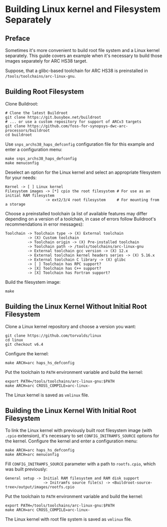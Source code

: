 # Building Linux kernel and Filesystem Separately

## Preface

Sometimes it's more convenient to build root file system and a Linux kernel separately.
This guide covers an example when it's necessary to build those images separately
for ARC HS38 target.

Suppose, that a glibc-based toolchain for ARC HS38 is preinstalled in
`/tools/toolchains/arc-linux-gnu`.

## Building Root Filesystem

Clone Buildroot:

```shell
# Clone the latest Buildroot
git clone https://git.busybox.net/buildroot
# ... or use a custom repository for support of ARCv3 targets
git clone https://github.com/foss-for-synopsys-dwc-arc-processors/buildroot
cd buildroot
```

Use `snps_archs38_haps_defconfig` configuration file for this example and enter
a configuration menu:

```shell
make snps_archs38_haps_defconfig
make menuconfig
```

Deselect an option for the Linux kernel and select an appropriate filesystem
for your needs:

```text
Kernel -> [ ] Linux kernel
Filesystem images -> [*] cpio the root filesystem # For use as an initial RAM filesystem
                  -> ext2/3/4 root filesystem     # For mounting from a storage
```

Choose a preinstalled toolchain (a list of available features may differ
depending on a version of a toolchain, in case of errors follow Buildroot's
recommendations in error messages):

```text
Toolchain -> Toolchain type -> (X) External toolchain
          -> (X) Custom toolchain
          -> Toolchain origin -> (X) Pre-installed toolchain
          -> Toolchain path -> /tools/toolchains/arc-linux-gnu
          -> External toolchain gcc version -> (X) 12.x
          -> External toolchain kernel headers series -> (X) 5.16.x
          -> External toolchain C library -> (X) glibc
          -> [ ] Toolchain has RPC support?
          -> [X] Toolchain has C++ support?
          -> [X] Toolchain has Fortran support?
```

Build the filesystem image:

```shell
make
```

## Building the Linux Kernel Without Initial Root Filesystem

Clone a Linux kernel repository and choose a version you want:

```shell
git clone https://github.com/torvalds/linux
cd linux
git checkout v6.4
```

Configure the kernel:

```shell
make ARCH=arc haps_hs_defconfig
```

Put the toolchain to `PATH` environment variable and build the kernel:

```shell
export PATH=/tools/toolchains/arc-linux-gnu:$PATH
make ARCH=arc CROSS_COMPILE=arc-linux-
```

The Linux kernel is saved as `vmlinux` file.

## Building the Linux Kernel With Initial Root Filesystem

To link the Linux kernel with previously built root filesystem image (with `.cpio` extension), it's necessary to
set `CONFIG_INITRAMFS_SOURCE` options for the kernel. Configure the kernel and enter a configuration menu:

```shell
make ARCH=arc haps_hs_defconfig
make ARCH=arc menuconfig
```

Fill `CONFIG_INITRAMFS_SOURCE` parameter with a path to `rootfs.cpio`, which was built previously:

```text
General setup -> Initial RAM filesystem and RAM disk support
                 -> Initramfs source file(s) -> <Buildroot-source-tree>/output/images/rootfs.cpio
```

Put the toolchain to `PATH` environment variable and build the kernel:

```shell
export PATH=/tools/toolchains/arc-linux-gnu:$PATH
make ARCH=arc CROSS_COMPILE=arc-linux-
```

The Linux kernel with root file system is saved as `vmlinux` file.
